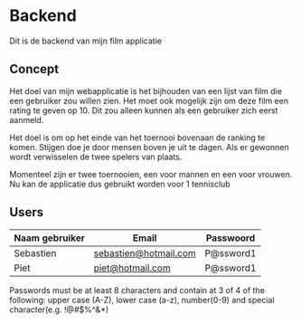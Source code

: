 # Backend
Dit is de backend van mijn film applicatie

## Concept
Het doel van mijn webapplicatie is het bijhouden van een lijst van film die een gebruiker zou willen zien. Het moet ook mogelijk zijn om deze film een rating te geven op 10. Dit zou alleen kunnen als een gebruiker zich eerst aanmeld.

Het doel is om op het einde van het toernooi bovenaan de ranking te komen.
Stijgen doe je door mensen boven je uit te dagen. Als er gewonnen wordt verwisselen de twee spelers van plaats.

Momenteel zijn er twee toernooien, een voor mannen en een voor vrouwen.
Nu kan de applicatie dus gebruikt worden voor 1 tennisclub

## Users
Naam gebruiker | Email | Passwoord
------------ | ------------- | -------------
Sebastien | sebastien@hotmail.com | P@ssword1
Piet | piet@hotmail.com | P@ssword1

Passwords must be at least 8 characters and contain at 3 of 4 of the following: upper case (A-Z), lower case (a-z), number(0-9) and special character(e.g. !@#$%^&*)

